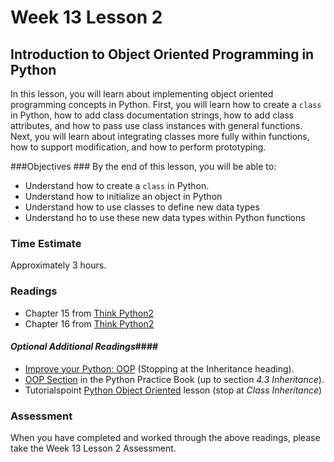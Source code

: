 # Week 13 Lesson 2 #
## Introduction to Object Oriented Programming in Python ##

In this lesson, you will learn about implementing object oriented
programming concepts in Python. First, you will learn how to create a
`class` in Python, how to add class documentation strings, how to add
class attributes, and how to pass use class instances with general
functions. Next, you will learn about integrating classes more fully
within functions, how to support modification, and how to perform
prototyping.


###Objectives ###
By the end of this lesson, you will be able to:

- Understand how to create a `class` in Python.
- Understand how to initialize an object in Python
- Understand how to use classes to define new data types
- Understand ho to use these new data types within Python functions 

### Time Estimate ###

Approximately 3 hours.

### Readings ####

- Chapter 15 from [Think Python2](http://www.greenteapress.com/thinkpython2/html/thinkpython2016.html)
- Chapter 16 from [Think Python2](http://www.greenteapress.com/thinkpython2/html/thinkpython2017.html)

#### *Optional Additional Readings*####

- [Improve your Python: OOP](https://www.jeffknupp.com/blog/2014/06/18/improve-your-python-python-classes-and-object-oriented-programming/) (Stopping at the Inheritance heading).
- [OOP Section](http://anandology.com/python-practice-book/object_oriented_programming.html) in the Python Practice Book (up to section _4.3 Inheritance_).
- Tutorialspoint [Python Object Oriented](http://www.tutorialspoint.com/python/python_classes_objects.htm) lesson (stop at _Class Inheritance_)

### Assessment ###

When you have completed and worked through the above readings, please take the Week 13 Lesson 2 Assessment.
